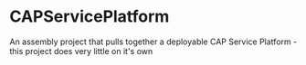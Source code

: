# CAPServicePlatform
An assembly project that pulls together a deployable CAP Service Platform - this project does very little on it's own
